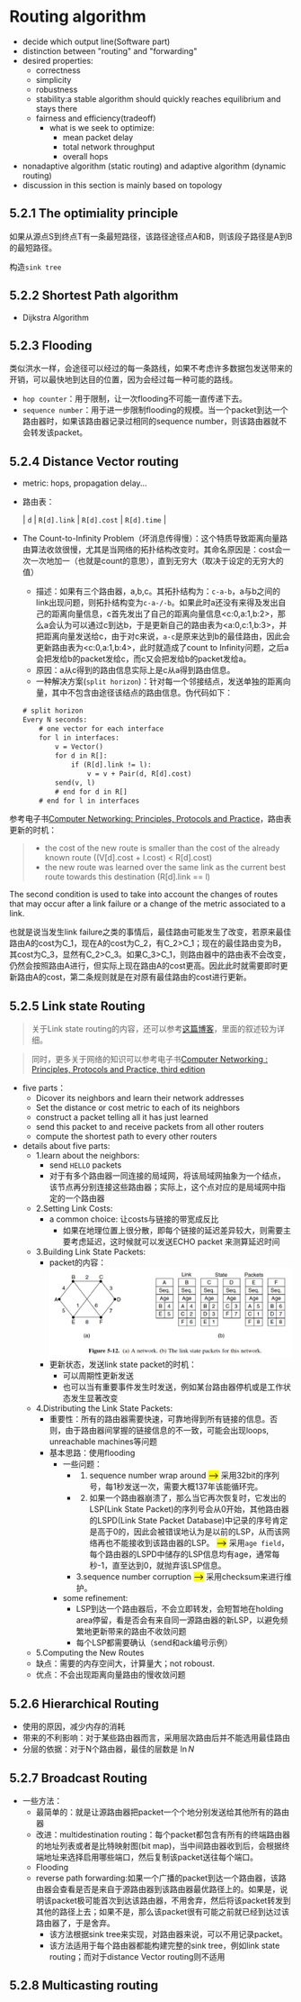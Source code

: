 # Routing algorithm

- decide which output line(Software part)
- distinction between "routing" and "forwarding"
- desired properties:
  - correctness
  - simplicity
  - robustness
  - stability:a stable algorithm should quickly reaches equilibrium and stays there
  - fairness and efficiency(tradeoff)
    - what is we seek to optimize:
      - mean packet delay
      - total network throughput
      - overall hops
- nonadaptive algorithm (static routing) and adaptive algorithm (dynamic routing)
- discussion in this section is mainly based on topology

## 5.2.1 The optimiality principle

如果从源点S到终点T有一条最短路径，该路径途径点A和B，则该段子路径是A到B的最短路径。

构造`sink tree`

## 5.2.2 Shortest Path algorithm

- Dijkstra Algorithm

## 5.2.3 Flooding
类似洪水一样，会途径可以经过的每一条路线，如果不考虑许多数据包发送带来的开销，可以最快地到达目的位置，因为会经过每一种可能的路线。

- `hop counter`：用于限制，让一次flooding不可能一直传递下去。
- `sequence number`：用于进一步限制flooding的规模。当一个packet到达一个路由器时，如果该路由器记录过相同的sequence number，则该路由器就不会转发该packet。

## 5.2.4 Distance Vector routing

- metric: hops, propagation delay...
- 路由表：

  | `d` | `R[d].link` | `R[d].cost` | `R[d].time` |
- The Count-to-Infinity Problem（坏消息传得慢）：这个特质导致距离向量路由算法收敛很慢，尤其是当网络的拓扑结构改变时。其命名原因是：cost会一次一次地加一（也就是count的意思），直到无穷大（取决于设定的无穷大的值）
  - 描述：如果有三个路由器，a,b,c。其拓扑结构为：`c-a-b`，a与b之间的link出现问题，则拓扑结构变为`c-a-/-b`。如果此时a还没有来得及发出自己的距离向量信息，c首先发出了自己的距离向量信息<c:0,a:1,b:2>，那么a会认为可以通过c到达b，于是更新自己的路由表为<a:0,c:1,b:3>，并把距离向量发送给c，由于对c来说，`a-c`是原来达到b的最佳路由，因此会更新路由表为<c:0,a:1,b:4>，此时就造成了count to Infinity问题，之后a会把发给b的packet发给c，而c又会把发给b的packet发给a。
  - 原因：a从c得到的路由信息实际上是c从a得到路由信息。
  - 一种解决方案(`split horizon`)：针对每一个邻接结点，发送单独的距离向量，其中不包含由途径该结点的路由信息。伪代码如下：
  ```
  # split horizon
  Every N seconds:
      # one vector for each interface
      for l in interfaces:
          v = Vector()
          for d in R[]:
              if (R[d].link != l):
                  v = v + Pair(d, R[d].cost)
          send(v, l)
          # end for d in R[]
      # end for l in interfaces
  ```

参考电子书[Computer Networking: Principles, Protocols and Practice](https://beta.computer-networking.info/syllabus/default/principles/network.html#the-control-plane)，路由表更新的时机：
> - the cost of the new route is smaller than the cost of the already known route ((V[d].cost + l.cost) < R[d].cost)
> - the new route was learned over the same link as the current best route towards this destination (R[d].link == l)

The second condition is used to take into account the changes of routes that may occur after a link failure or a change of the metric associated to a link.

也就是说当发生link failure之类的事情后，最佳路由可能发生了改变，若原来最佳路由A的cost为C_1，现在A的cost为C_2，有C_2>C_1；现在的最佳路由变为B，其cost为C_3，显然有C_2>C_3。如果C_3>C_1，则路由器中的路由表不会改变，仍然会按照路由A进行，但实际上现在路由A的cost更高。因此此时就需要即时更新路由A的cost，第二条规则就是在对原有最佳路由的cost进行更新。



## 5.2.5 Link state Routing

>关于Link state routing的内容，还可以参考[这篇博客](https://www.computer-networking.info/principles/linkstate.html)，里面的叙述较为详细。

> 同时，更多关于网络的知识可以参考电子书[Computer Networking : Principles, Protocols and Practice, third edition](https://beta.computer-networking.info/syllabus/default/index.html)

- five parts：
  - Dicover its neighbors and learn their network addresses
  - Set the distance or cost metric to each of its neighbors
  - construct a packet telling all it has just learned
  - send this packet to and receive packets from all other routers
  - compute the shortest path to every other routers
- details about five parts:
  - 1.learn about the neighbors:
    - send `HELLO` packets
    - 对于有多个路由器一同连接的局域网，将该局域网抽象为一个结点，该节点再分别连接这些路由器；实际上，这个点对应的是局域网中指定的一个路由器
  - 2.Setting Link Costs:
    - a common choice: 让costs与链接的带宽成反比
      - 如果在地理位置上很分散，即每个链接的延迟差异较大，则需要主要考虑延迟，这时候就可以发送ECHO packet 来测算延迟时间
  - 3.Building Link State Packets:
    - packet的内容：![link_state_routing_packet的内容](sec02/link_state_routing_packet.png)
    - 更新状态，发送link state packet的时机：
      - 可以周期性更新发送
      - 也可以当有重要事件发生时发送，例如某台路由器停机或是工作状态发生显著改变
  - 4.Distributing the Link State Packets:
    - 重要性：所有的路由器需要快速，可靠地得到所有链接的信息。否则，由于路由器间掌握的链接信息的不一致，可能会出现loops, unreachable machines等问题
    - 基本思路：使用flooding
      - 一些问题：
        - 1. sequence number wrap around <mark>--></mark> 采用32bit的序列号，每1秒发送一次，需要大概137年该能循环完。  
        - 2. 如果一个路由器崩溃了，那么当它再次恢复时，它发出的LSP(Link State Packet)的序列号会从0开始，其他路由器的LSPD(Link State Packet Database)中记录的序号肯定是高于0的，因此会被错误地认为是以前的LSP，从而该网络再也不能接收到该路由器的LSP。 <mark>--></mark> 采用`age field`，每个路由器的LSPD中储存的LSP信息均有age，通常每秒-1，直至达到0，就抛弃该LSP信息。
        - 3.sequence number corruption <mark>--></mark> 采用checksum来进行维护。
      - some refinement:
        - LSP到达一个路由器后，不会立即转发，会短暂地在holding area停留，看是否会有来自同一源路由器的新LSP，以避免频繁地更新带来的路由不收敛问题
        - 每个LSP都需要确认（send和ack编号示例）
  - 5.Computing the New Routes
  - 缺点：需要的内存空间大，计算量大；not roboust.
  - 优点：不会出现距离向量路由的慢收敛问题

## 5.2.6 Hierarchical Routing
 - 使用的原因，减少内存的消耗
 - 带来的不利影响：对于某些路由器而言，采用层次路由后并不能选用最佳路由
 - 分层的依据：对于N个路由器，最佳的层数是 $\ln{N}$

## 5.2.7 Broadcast Routing
- 一些方法：
  - 最简单的：就是让源路由器把packet一个个地分别发送给其他所有的路由器
  - 改进：multidestination routing：每个packet都包含有所有的终端路由器的地址列表或者是比特映射图(bit map)，当中间路由器收到后，会根据终端地址来选择启用哪些端口，然后复制该packet送往每个端口。
  - Flooding
  - reverse path forwarding:如果一个广播的packet到达一个路由器，该路由器会查看是否是来自于源路由器到该路由器最优路径上的。如果是，说明该packet极可能首次到达该路由器，不用舍弃，然后将该packet转发到其他的路径上去；如果不是，那么该packet很有可能之前就已经到达过该路由器了，于是舍弃。
    - 该方法根据sink tree来实现，对路由器来说，可以不用记录packet。
    - 该方法适用于每个路由器都能构建完整的sink tree，例如link state routing；而对于distance Vector routing则不适用

## 5.2.8 Multicasting routing
